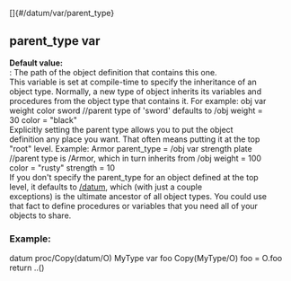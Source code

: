 []{#/datum/var/parent_type}    
## parent_type var    
**Default value:**    
:   The path of the object definition that contains this one.    
This variable is set at compile-time to specify the inheritance of an    
object type. Normally, a new type of object inherits its variables and    
procedures from the object type that contains it. For example: obj var    
weight color sword //parent type of \'sword\' defaults to /obj weight =    
30 color = \"black\"    
Explicitly setting the parent type allows you to put the object    
definition any place you want. That often means putting it at the top    
\"root\" level. Example: Armor parent_type = /obj var strength plate    
//parent type is /Armor, which in turn inherits from /obj weight = 100    
color = \"rusty\" strength = 10    
If you don\'t specify the parent_type for an object defined at the top    
level, it defaults to [/datum](/ref/datum.md), which (with just a couple    
exceptions) is the ultimate ancestor of all object types. You could use    
that fact to define procedures or variables that you need all of your    
objects to share.    
### Example:    
datum proc/Copy(datum/O) MyType var foo Copy(MyType/O) foo = O.foo    
return ..()  